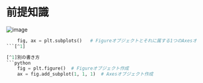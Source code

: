 <!-- FileName: readme
 Author: 8ucchiman
 CreatedDate: 2023-02-06 16:26:17 +0900
 LastModified: 2023-02-06 16:40:43 +0900
 Reference: https://qiita.com/skotaro/items/08dc0b8c5704c94eafb9
-->


# 前提知識
![image](https://matplotlib.org/1.5.1/_images/fig_map.png)

```python
    fig, ax = plt.subplots()   # Figureオブジェクトとそれに属する1つのAxesオブジェクトを同時に作成
```[^1]

[^1]別の書き方
```python
    fig = plt.figure()  # Figureオブジェクト作成
    ax = fig.add_subplot(1, 1, 1)  # Axesオブジェクト作成
```
